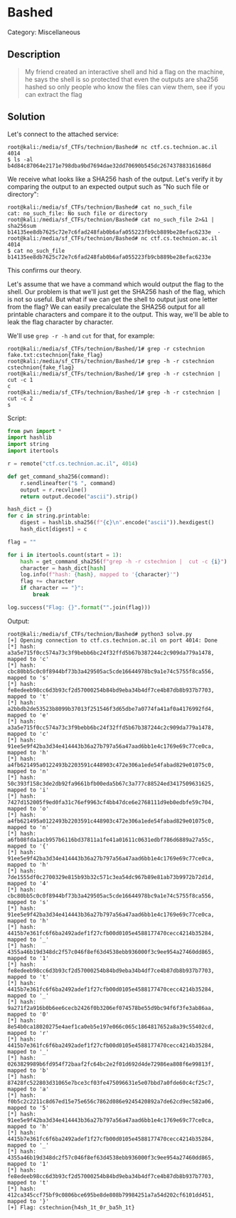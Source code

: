 # Bashed
Category: Miscellaneous

## Description
> My friend created an interactive shell and hid a flag on the machine, he says the shell is so protected that even the outputs are sha256 hashed so only people who know the files can view them, see if you can extract the flag

## Solution

Let's connect to the attached service:

```console
root@kali:/media/sf_CTFs/technion/Bashed# nc ctf.cs.technion.ac.il 4014
$ ls -al
b4d84c87064e2171e798dba9bd7694dae32dd70690b545dc267437883161686d
```

We receive what looks like a SHA256 hash of the output. Let's verify it by comparing the output to an expected output such as "No such file or directory":

```console
root@kali:/media/sf_CTFs/technion/Bashed# cat no_such_file
cat: no_such_file: No such file or directory
root@kali:/media/sf_CTFs/technion/Bashed# cat no_such_file 2>&1 | sha256sum
b14135ee8db7625c72e7c6fad248fab0b6afa055223fb9cb889be28efac6233e  -
root@kali:/media/sf_CTFs/technion/Bashed# nc ctf.cs.technion.ac.il 4014
$ cat no_such_file
b14135ee8db7625c72e7c6fad248fab0b6afa055223fb9cb889be28efac6233e
```

This confirms our theory.

Let's assume that we have a command which would output the flag to the shell. Our problem is that we'll just get the SHA256 hash of the flag, which is not so useful. But what if we can get the shell to output just one letter from the flag? We can easily precalculate the SHA256 output for all printable characters and compare it to the output. This way, we'll be able to leak the flag character by character.

We'll use `grep -r -h` and `cut` for that, for example:
```console
root@kali:/media/sf_CTFs/technion/Bashed/1# grep -r cstechnion
fake.txt:cstechnion{fake_flag}
root@kali:/media/sf_CTFs/technion/Bashed/1# grep -h -r cstechnion
cstechnion{fake_flag}
root@kali:/media/sf_CTFs/technion/Bashed/1# grep -h -r cstechnion | cut -c 1
c
root@kali:/media/sf_CTFs/technion/Bashed/1# grep -h -r cstechnion | cut -c 2
s
```

Script:
```python
from pwn import *
import hashlib
import string
import itertools

r = remote("ctf.cs.technion.ac.il", 4014)

def get_command_sha256(command):
    r.sendlineafter("$ ", command)
    output = r.recvline()
    return output.decode("ascii").strip()

hash_dict = {}
for c in string.printable:
    digest = hashlib.sha256(f"{c}\n".encode("ascii")).hexdigest()
    hash_dict[digest] = c

flag = ""

for i in itertools.count(start = 1):
    hash = get_command_sha256(f"grep -h -r cstechnion |  cut -c {i}")
    character = hash_dict[hash]
    log.info(f"hash: {hash}, mapped to '{character}'")
    flag += character
    if character == "}":
        break

log.success("Flag: {}".format("".join(flag)))
```

Output:
```console
root@kali:/media/sf_CTFs/technion/Bashed# python3 solve.py
[+] Opening connection to ctf.cs.technion.ac.il on port 4014: Done
[*] hash: a3a5e715f0cc574a73c3f9bebb6bc24f32ffd5b67b387244c2c909da779a1478, mapped to 'c'
[*] hash: cbc80bb5c0c0f8944bf73b3a429505ac5cde16644978bc9a1e74c5755f8ca556, mapped to 's'
[*] hash: fe8edeeb98cc6d3b93cf2d57000254b84bd9eba34b4df7ce4b87db8b937b7703, mapped to 't'
[*] hash: a2bbdb2de53523b8099b37013f251546f3d65dbe7a0774fa41af0a4176992fd4, mapped to 'e'
[*] hash: a3a5e715f0cc574a73c3f9bebb6bc24f32ffd5b67b387244c2c909da779a1478, mapped to 'c'
[*] hash: 91ee5e9f42ba3d34e414443b36a27b797a56a47aad6bb1e4c1769e69c77ce0ca, mapped to 'h'
[*] hash: a4fb621495a0122493b2203591c448903c472e306a1ede54fabad829e01075c0, mapped to 'n'
[*] hash: 50c393f158c3de2db92fa9661bfb00eda5b67c3a777c88524ed3417509631625, mapped to 'i'
[*] hash: 7427d152005f9ed0fa31c76ef9963cf4bb47dce6e2768111d9eb0edbfe59c704, mapped to 'o'
[*] hash: a4fb621495a0122493b2203591c448903c472e306a1ede54fabad829e01075c0, mapped to 'n'
[*] hash: a6fb08fda1acb957b6116bd37811a1fe41a01611c0631edbf786d6889a27a55c, mapped to '{'
[*] hash: 91ee5e9f42ba3d34e414443b36a27b797a56a47aad6bb1e4c1769e69c77ce0ca, mapped to 'h'
[*] hash: 7de1555df0c2700329e815b93b32c571c3ea54dc967b89e81ab73b9972b72d1d, mapped to '4'
[*] hash: cbc80bb5c0c0f8944bf73b3a429505ac5cde16644978bc9a1e74c5755f8ca556, mapped to 's'
[*] hash: 91ee5e9f42ba3d34e414443b36a27b797a56a47aad6bb1e4c1769e69c77ce0ca, mapped to 'h'
[*] hash: 4415b7e361fc6f6ba2492adef1f27cfb00d0105e4588177470cecc4214b35284, mapped to '_'
[*] hash: 4355a46b19d348dc2f57c046f8ef63d4538ebb936000f3c9ee954a27460dd865, mapped to '1'
[*] hash: fe8edeeb98cc6d3b93cf2d57000254b84bd9eba34b4df7ce4b87db8b937b7703, mapped to 't'
[*] hash: 4415b7e361fc6f6ba2492adef1f27cfb00d0105e4588177470cecc4214b35284, mapped to '_'
[*] hash: 9a271f2a916b0b6ee6cecb2426f0b3206ef074578be55d9bc94f6f3fe3ab86aa, mapped to '0'
[*] hash: 8e54b0ca18020275e4aef1ca0eb5e197e066c065c1864817652a8a39c55402cd, mapped to 'r'
[*] hash: 4415b7e361fc6f6ba2492adef1f27cfb00d0105e4588177470cecc4214b35284, mapped to '_'
[*] hash: 0263829989b6fd954f72baaf2fc64bc2e2f01d692d4de72986ea808f6e99813f, mapped to 'b'
[*] hash: 87428fc522803d31065e7bce3cf03fe475096631e5e07bbd7a0fde60c4cf25c7, mapped to 'a'
[*] hash: f0b5c2c2211c8d67ed15e75e656c7862d086e9245420892a7de62cd9ec582a06, mapped to '5'
[*] hash: 91ee5e9f42ba3d34e414443b36a27b797a56a47aad6bb1e4c1769e69c77ce0ca, mapped to 'h'
[*] hash: 4415b7e361fc6f6ba2492adef1f27cfb00d0105e4588177470cecc4214b35284, mapped to '_'
[*] hash: 4355a46b19d348dc2f57c046f8ef63d4538ebb936000f3c9ee954a27460dd865, mapped to '1'
[*] hash: fe8edeeb98cc6d3b93cf2d57000254b84bd9eba34b4df7ce4b87db8b937b7703, mapped to 't'
[*] hash: 412ca345ccf75bf9c0806bce695be8de808b79984251a7a54d202cf6101dd451, mapped to '}'
[+] Flag: cstechnion{h4sh_1t_0r_ba5h_1t}
```